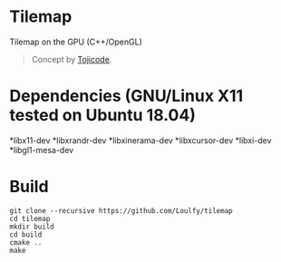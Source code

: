 # Tilemap
Tilemap on the GPU (C++/OpenGL)

> Concept by [Tojicode](https://blog.tojicode.com/2012/07/sprite-tile-maps-on-gpu.html).

# Dependencies (GNU/Linux X11 tested on Ubuntu 18.04)
*libx11-dev
*libxrandr-dev
*libxinerama-dev
*libxcursor-dev
*libxi-dev
*libgl1-mesa-dev

# Build

```console
git clone --recursive https://github.com/Loulfy/tilemap
cd tilemap
mkdir build
cd build
cmake ..
make
```
